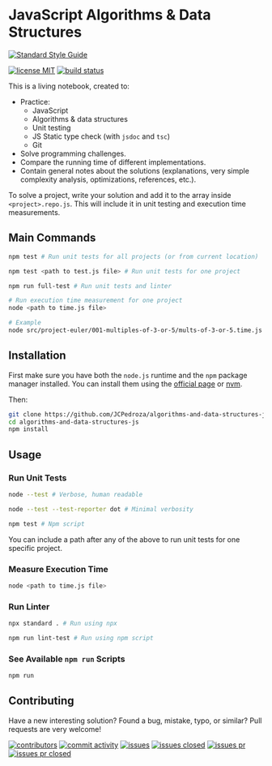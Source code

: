 # JavaScript Algorithms & Data Structures

[![Standard Style Guide][3]][4]

[![license MIT][1]][2] [![build status][9]][10]

This is a living notebook, created to:
  * Practice:
    * JavaScript
    * Algorithms & data structures
    * Unit testing
    * JS Static type check (with `jsdoc` and `tsc`)
    * Git
  * Solve programming challenges.
  * Compare the running time of different implementations.
  * Contain general notes about the solutions (explanations, very simple
    complexity analysis, optimizations, references, etc.).

To solve a project, write your solution and add it to the array inside
`<project>.repo.js`. This will include it in unit testing and execution time
measurements.

## Main Commands

```bash
npm test # Run unit tests for all projects (or from current location)
```

```bash
npm test <path to test.js file> # Run unit tests for one project
```

```bash
npm run full-test # Run unit tests and linter
```

```bash
# Run execution time measurement for one project
node <path to time.js file>

# Example
node src/project-euler/001-multiples-of-3-or-5/mults-of-3-or-5.time.js
```

## Installation

First make sure you have both the `node.js` runtime and the `npm` package
manager installed. You can install them using the [official page][60] or
[nvm][61].

Then:

```bash
git clone https://github.com/JCPedroza/algorithms-and-data-structures-js.git
cd algorithms-and-data-structures-js
npm install
```

## Usage

### Run Unit Tests

```bash
node --test # Verbose, human readable
```

```bash
node --test --test-reporter dot # Minimal verbosity
```

```bash
npm test # Npm script
```

You can include a path after any of the above to run unit tests for one
specific project.

### Measure Execution Time

```bash
node <path to time.js file>
```

### Run Linter

```bash
npx standard . # Run using npx
```

```bash
npm run lint-test # Run using npm script
```

### See Available `npm run` Scripts

```bash
npm run
```

## Contributing

Have a new interesting solution? Found a bug, mistake, typo, or similar? Pull
requests are very welcome!

[![contributors][25]][26] [![commit activity][27]][28] [![issues][29]][30]
[![issues closed][31]][32] [![issues pr][33]][34] [![issues pr closed][35]][36]

[1]: https://img.shields.io/github/license/jcpedroza/algorithms-and-data-structures-js
[2]: https://en.wikipedia.org/wiki/MIT_License
[3]: https://cdn.rawgit.com/standard/standard/master/badge.svg
[4]: https://github.com/standard/standard
[9]: https://img.shields.io/endpoint.svg?url=https%3A%2F%2Factions-badge.atrox.dev%2Fjcpedroza%2Falgorithms-and-data-structures-js%2Fbadge%3Fref%3Dmain&style=flat
[10]: https://actions-badge.atrox.dev/jcpedroza/algorithms-and-data-structures-js/goto?ref=main

[25]: https://img.shields.io/github/contributors/JCPedroza/algorithms-and-data-structures-js
[26]: https://github.com/JCPedroza/algorithms-and-data-structures-js/graphs/contributors
[27]: https://img.shields.io/github/commit-activity/m/JCPedroza/algorithms-and-data-structures-js
[28]: https://github.com/JCPedroza/algorithms-and-data-structures-js/graphs/commit-activity
[29]: https://img.shields.io/github/issues-raw/JCPedroza/algorithms-and-data-structures-js
[30]: https://github.com/JCPedroza/algorithms-and-data-structures-js/issues
[31]: https://img.shields.io/github/issues-closed-raw/JCPedroza/algorithms-and-data-structures-js
[32]: https://github.com/JCPedroza/algorithms-and-data-structures-js/issues
[33]: https://img.shields.io/github/issues-pr-raw/JCPedroza/algorithms-and-data-structures-js
[34]: https://github.com/JCPedroza/algorithms-and-data-structures-js/pulls
[35]: https://img.shields.io/github/issues-pr-closed-raw/JCPedroza/algorithms-and-data-structures-js
[36]: https://github.com/JCPedroza/algorithms-and-data-structures-js/pulls

[60]: https://nodejs.org/en/download
[61]: https://github.com/nvm-sh/nvm
